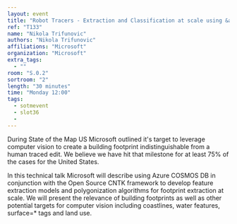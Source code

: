 ```yaml
---
layout: event
title: "Robot Tracers - Extraction and Classification at scale using &amp; CNTK"
ref: "T133"
name: "Nikola Trifunovic"
authors: "Nikola Trifunovic"
affiliations: "Microsoft"
organization: "Microsoft"
extra_tags:
  - ""
room: "S.0.2"
sortroom: "2"
length: "30 minutes"
time: "Monday 12:00"
tags:
  - sotmevent
  - slot36
  - 
---
```

During State of the Map US Microsoft outlined it&#39;s target to leverage computer vision to create a building footprint indistinguishable from a human traced edit. We believe we have hit that milestone for at least 75% of the cases for the United States. 

In this technical talk Microsoft will describe using Azure COSMOS DB in conjunction with the Open Source CNTK framework to develop feature extraction models and polygonization algorithms for footprint extraction at scale.  We will present the relevance of building footprints as well as other potential targets for computer vision including coastlines, water features, surface=* tags and land use.
